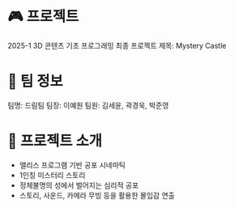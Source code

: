 # 🎮 프로젝트
2025-1 3D 콘텐츠 기초 프로그래밍 최종 프로젝트
제목: Mystery Castle

# 👥 팀 정보
팀명: 드림팀
팀장: 이예원
팀원: 김세윤, 곽경욱, 박준영

# 🧩 프로젝트 소개
- 앨리스 프로그램 기반 공포 시네마틱
- 1인칭 미스터리 스토리
- 정체불명의 성에서 벌어지는 심리적 공포
- 스토리, 사운드, 카메라 무빙 등을 활용한 몰입감 연출
